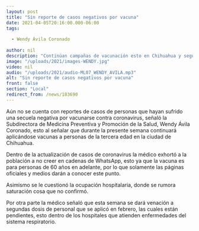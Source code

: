 ```yaml
---
layout: post
title: "Sin reporte de casos negativos por vacuna"
date: 2021-04-05T20:16:00.000-06:00
tags:
  
  - Wendy Ávila Coronado
  
author: nil
description: "Continúan campañas de vacunación esto en Chihuahua y segundas dosis para enfermeros y personal de salud en Ciudad Juárez."
image: "/uploads/2021/images-WENDY.jpg"
video: nil
audio: "/uploads/2021/audio-ML07_WENDY_AVILA.mp3"
alt: "Sin reporte de casos negativos por vacuna"
front: false
section: "Local"
redirect_from: /news/183690
---
```


Aún no se cuenta con reportes de casos de personas que hayan sufrido una secuela negativa por vacunarse contra coronavirus, señaló la Subdirectora de Medicina Preventiva y Promoción de la Salud, Wendy Ávila Coronado, esto al señalar que durante la presente semana continuará aplicándose vacunas a personas de la tercera edad en la ciudad de Chihuahua.

Dentro de la actualización de casos de coronavirus la médico exhortó a la población a no creer en cadenas de WhatsApp, esto ya que la vacuna es para personas de 60 años en adelante, por lo que solamente las páginas oficiales y medios darán a conocer este punto.

Asimismo se le cuestionó la ocupación hospitalaria, donde se rumora saturación cosa que no confirmó.

Por otra parte la médico señaló que esta semana se dará venación a segundas dosis de personal que se aplicó en febrero, las cuales están pendientes, esto dentro de los hospitales que atienden enfermedades del sistema respiratorio.